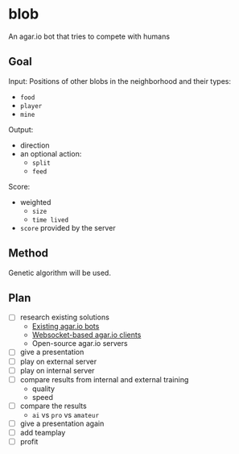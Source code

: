 # blob
An agar.io bot that tries to compete with humans

## Goal

Input: Positions of other blobs in the neighborhood and their types:
  - `food`
  - `player`
  - `mine`

Output:
- direction
- an optional action:
  - `split`
  - `feed`

Score:
 - weighted
    - `size`
    - `time lived`
 - `score` provided by the server

## Method

Genetic algorithm will be used.

## Plan

  - [ ] research existing solutions
	- [Existing agar.io bots](existing-solutions.md#existing-agario-bots)
	- [Websocket-based agar.io clients](existing-solutions.md#websocket-based-agario-clients)
	- Open-source agar.io servers
  - [ ] give a presentation
  - [ ] play on external server
  - [ ] play on internal server
  - [ ] compare results from internal and external training
	- quality
	- speed
  - [ ] compare the results
	- `ai` vs `pro` vs `amateur`
  - [ ] give a presentation again
  - [ ] add teamplay
  - [ ] profit
